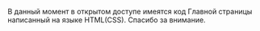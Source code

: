 В данный момент в открытом доступе имеятся код Главной страницы написанный на языке HTML(CSS).
Спасибо за внимание.
